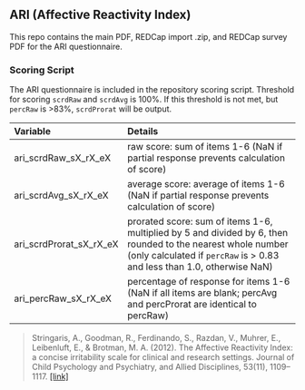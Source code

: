 ## ARI (Affective Reactivity Index)

This repo contains the main PDF, REDCap import .zip, and REDCap survey PDF for the ARI questionnaire.


### Scoring Script
The ARI questionnaire is included in the repository scoring script. Threshold for scoring `scrdRaw` and `scrdAvg` is 100%. If this threshold is not met, but `percRaw` is >83%, `scrdProrat` will be output.

| Variable | Details |
| :--  | :--  |
| ari_scrdRaw_sX_rX_eX | raw score: sum of items 1-6 (NaN if partial response prevents calculation of score) |
| ari_scrdAvg_sX_rX_eX | average score: average of items 1-6 (NaN if partial response prevents calculation of score) |
| ari_scrdProrat_sX_rX_eX | prorated score: sum of items 1-6, multiplied by 5 and divided by 6, then rounded to the nearest whole number (only calculated if `percRaw` is > 0.83 and less than 1.0, otherwise NaN) |
| ari_percRaw_sX_rX_eX | percentage of response for items 1-6 (NaN if all items are blank; percAvg and percProrat are identical to percRaw) |

> Stringaris, A., Goodman, R., Ferdinando, S., Razdan, V., Muhrer, E., Leibenluft, E., & Brotman, M. A. (2012). The Affective Reactivity Index: a concise irritability scale for clinical and research settings. Journal of Child Psychology and Psychiatry, and Allied Disciplines, 53(11), 1109–1117. [[link]](https://www.ncbi.nlm.nih.gov/pmc/articles/PMC3484687/)
